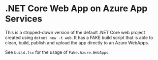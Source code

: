 # .NET Core Web App on Azure App Services

This is a stripped-down version of the default .NET Core web project created using `dotnet new -t web`. It has a FAKE build script that is able to clean, build, publish and upload the app directly to an Azure WebApps.

See `build.fsx` for the usage of `Fake.Azure.WebApps`.
